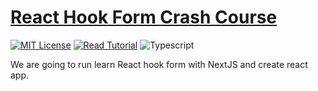 # [React Hook Form Crash Course](https://apoorv.blog/posts/react-hook-form-crash-course.html)

[![MIT License](https://badgen.now.sh/badge/License/MIT/blue)](https://github.com/apoorvmote/cdk-examples/blob/master/License.md)
[![Read Tutorial](https://badgen.now.sh/badge/Read/Tutorial/purple)](https://apoorv.blog/posts/react-hook-form-crash-course.html)
![Typescript](https://badgen.net/badge/icon/typescript?icon=typescript&label)

We are going to run learn React hook form with NextJS and create react app. 

